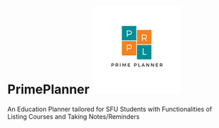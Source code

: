 # PrimePlanner ![GitHub Logo](/PrimePlanner/Assets/StoreLogo.scale-400.png)
An Education Planner tailored for SFU Students with Functionalities of Listing Courses and Taking Notes/Reminders 

